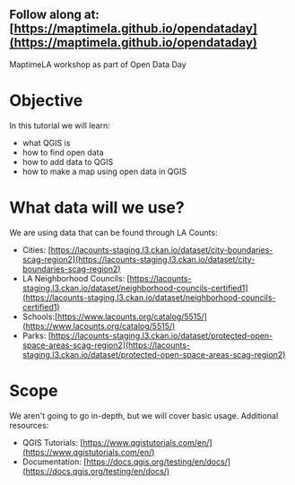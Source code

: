 ## Follow along at: [https://maptimela.github.io/opendataday](https://maptimela.github.io/opendataday)
MaptimeLA workshop as part of Open Data Day

# Objective
In this tutorial we will learn:
* what QGIS is
* how to find open data
* how to add data to QGIS
* how to make a map using open data in QGIS


# What data will we use?
We are using data that can be found through LA Counts:
* Cities: [https://lacounts-staging.l3.ckan.io/dataset/city-boundaries-scag-region2](https://lacounts-staging.l3.ckan.io/dataset/city-boundaries-scag-region2)
* LA Neighborhood Councils: [https://lacounts-staging.l3.ckan.io/dataset/neighborhood-councils-certified1](https://lacounts-staging.l3.ckan.io/dataset/neighborhood-councils-certified1)
* Schools:[https://www.lacounts.org/catalog/5515/](https://www.lacounts.org/catalog/5515/)
* Parks: [https://lacounts-staging.l3.ckan.io/dataset/protected-open-space-areas-scag-region2](https://lacounts-staging.l3.ckan.io/dataset/protected-open-space-areas-scag-region2)

# Scope
We aren't going to go in-depth, but we will cover basic usage. Additional resources:
* QGIS Tutorials: [https://www.qgistutorials.com/en/](https://www.qgistutorials.com/en/)
* Documentation: [https://docs.qgis.org/testing/en/docs/](https://docs.qgis.org/testing/en/docs/)
